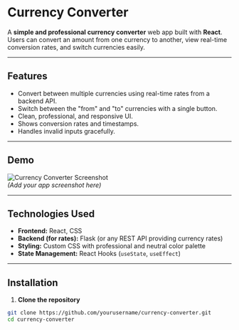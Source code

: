 # Currency Converter

A **simple and professional currency converter** web app built with **React**. Users can convert an amount from one currency to another, view real-time conversion rates, and switch currencies easily.  

---

## Features

- Convert between multiple currencies using real-time rates from a backend API.
- Switch between the "from" and "to" currencies with a single button.
- Clean, professional, and responsive UI.
- Shows conversion rates and timestamps.
- Handles invalid inputs gracefully.

---

## Demo

![Currency Converter Screenshot](screenshot.png)  
*(Add your app screenshot here)*

---

## Technologies Used

- **Frontend:** React, CSS
- **Backend (for rates):** Flask (or any REST API providing currency rates)
- **Styling:** Custom CSS with professional and neutral color palette
- **State Management:** React Hooks (`useState`, `useEffect`)

---

## Installation

1. **Clone the repository**
```bash
git clone https://github.com/yourusername/currency-converter.git
cd currency-converter
